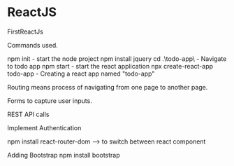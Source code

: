 # ReactJS
FirstReactJs

Commands used.

npm init - start the node project
npm install jquery
cd .\todo-app\ - Navigate to todo app
npm start - start the react application
npx create-react-app todo-app -  Creating a react app named "todo-app"


Routing means process of navigating from one page to another page.

Forms to capture user inputs.

REST API calls

Implement Authentication

npm install react-router-dom --> to switch between react component


Adding Bootstrap
 npm install bootstrap




